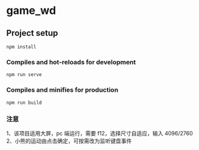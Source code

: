 # game_wd

## Project setup

```
npm install
```

### Compiles and hot-reloads for development

```
npm run serve
```

### Compiles and minifies for production

```
npm run build
```

### 注意

1、该项目适用大屏，pc 端运行，需要 f12，选择尺寸自适应，输入 4096/2760
2、小熊的运动由点击确定，可按需改为监听键盘事件
